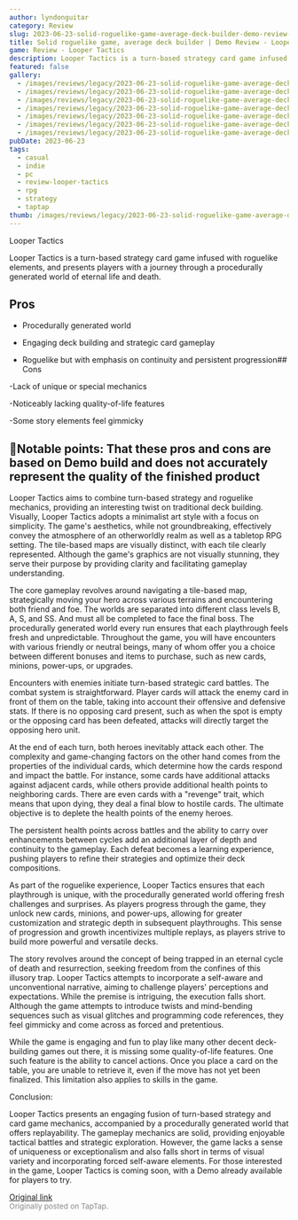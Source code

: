 ```yaml
---
author: lyndonguitar
category: Review
slug: 2023-06-23-solid-roguelike-game-average-deck-builder-demo-review-looper-tactics
title: Solid roguelike game, average deck builder | Demo Review - Looper Tactics
game: Review - Looper Tactics
description: Looper Tactics is a turn-based strategy card game infused with roguelike elements, and presents players with a journey through a procedurally generated world of eternal life and death.
featured: false
gallery:
  - /images/reviews/legacy/2023-06-23-solid-roguelike-game-average-deck-builder--demo-review---looper-tactics-0.avif
  - /images/reviews/legacy/2023-06-23-solid-roguelike-game-average-deck-builder--demo-review---looper-tactics-1.avif
  - /images/reviews/legacy/2023-06-23-solid-roguelike-game-average-deck-builder--demo-review---looper-tactics-2.avif
  - /images/reviews/legacy/2023-06-23-solid-roguelike-game-average-deck-builder--demo-review---looper-tactics-3.avif
  - /images/reviews/legacy/2023-06-23-solid-roguelike-game-average-deck-builder--demo-review---looper-tactics-4.avif
  - /images/reviews/legacy/2023-06-23-solid-roguelike-game-average-deck-builder--demo-review---looper-tactics-5.avif
  - /images/reviews/legacy/2023-06-23-solid-roguelike-game-average-deck-builder--demo-review---looper-tactics-6.avif
pubDate: 2023-06-23
tags:
  - casual
  - indie
  - pc
  - review-looper-tactics
  - rpg
  - strategy
  - taptap
thumb: /images/reviews/legacy/2023-06-23-solid-roguelike-game-average-deck-builder--demo-review---looper-tactics-0.avif
---
```


Looper Tactics

Looper Tactics is a turn-based strategy card game infused with roguelike elements, and presents players with a journey through a procedurally generated world of eternal life and death.




## Pros



- Procedurally generated world


- Engaging deck building and strategic card gameplay


- Roguelike but with emphasis on continuity and persistent progression## Cons


-Lack of unique or special mechanics

-Noticeably lacking quality-of-life features

-Some story elements feel gimmicky


## 📝Notable points: That these pros and cons are based on Demo build and does not accurately represent the quality of the finished product

Looper Tactics aims to combine turn-based strategy and roguelike mechanics, providing an interesting twist on traditional deck building. Visually, Looper Tactics adopts a minimalist art style with a focus on simplicity. The game's aesthetics, while not groundbreaking, effectively convey the atmosphere of an otherworldly realm as well as a tabletop RPG setting. The tile-based maps are visually distinct, with each tile clearly represented. Although the game's graphics are not visually stunning, they serve their purpose by providing clarity and facilitating gameplay understanding.

The core gameplay revolves around navigating a tile-based map, strategically moving your hero across various terrains and encountering both friend and foe. The worlds are separated into different class levels B, A, S, and SS. And must all be completed to face the final boss. The procedurally generated world every run ensures that each playthrough feels fresh and unpredictable. Throughout the game, you will have encounters with various friendly or neutral beings, many of whom offer you a choice between different bonuses and items to purchase, such as new cards, minions, power-ups, or upgrades.

Encounters with enemies initiate turn-based strategic card battles. The combat system is straightforward. Player cards will attack the enemy card in front of them on the table, taking into account their offensive and defensive stats. If there is no opposing card present, such as when the spot is empty or the opposing card has been defeated, attacks will directly target the opposing hero unit.

At the end of each turn, both heroes inevitably attack each other. The complexity and game-changing factors on the other hand comes from the properties of the individual cards, which determine how the cards respond and impact the battle. For instance, some cards have additional attacks against adjacent cards, while others provide additional health points to neighboring cards. There are even cards with a "revenge" trait, which means that upon dying, they deal a final blow to hostile cards. The ultimate objective is to deplete the health points of the enemy heroes.

The persistent health points across battles and the ability to carry over enhancements between cycles add an additional layer of depth and continuity to the gameplay. Each defeat becomes a learning experience, pushing players to refine their strategies and optimize their deck compositions.

As part of the roguelike experience, Looper Tactics ensures that each playthrough is unique, with the procedurally generated world offering fresh challenges and surprises. As players progress through the game, they unlock new cards, minions, and power-ups, allowing for greater customization and strategic depth in subsequent playthroughs. This sense of progression and growth incentivizes multiple replays, as players strive to build more powerful and versatile decks.

The story revolves around the concept of being trapped in an eternal cycle of death and resurrection, seeking freedom from the confines of this illusory trap. Looper Tactics attempts to incorporate a self-aware and unconventional narrative, aiming to challenge players' perceptions and expectations. While the premise is intriguing, the execution falls short. Although the game attempts to introduce twists and mind-bending sequences such as visual glitches and programming code references, they feel gimmicky and come across as forced and pretentious.

While the game is engaging and fun to play like many other decent deck-building games out there, it is missing some quality-of-life features. One such feature is the ability to cancel actions. Once you place a card on the table, you are unable to retrieve it, even if the move has not yet been finalized. This limitation also applies to skills in the game.

Conclusion:

Looper Tactics presents an engaging fusion of turn-based strategy and card game mechanics, accompanied by a procedurally generated world that offers replayability. The gameplay mechanics are solid, providing enjoyable tactical battles and strategic exploration. However, the game lacks a sense of uniqueness or exceptionalism and also falls short in terms of visual variety and incorporating forced self-aware elements. For those interested in the game, Looper Tactics is coming soon, with a Demo already available for players to try.

[Original link](https://www.taptap.io/post/5878272)<br><span style="font-size: 0.95em; color: #888;">Originally posted on TapTap.</span>